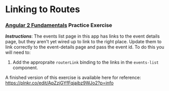 # Linking to Routes 
### [Angular 2 Fundamentals](https://app.pluralsight.com/courses/angular2-fundamentals) Practice Exercise

**_Instructions_**: The events list page in this app has links to the event details page, but they aren't
yet wired up to link to the right place. Update them to link correctly to the event-details page and pass
the event id. To do this you will need to:

1. Add the appropraite `routerLink` binding to the links in the `events-list` component.

A finished version of this exercise is available here for reference: https://plnkr.co/edit/ApZzjGYfFqjaibz9WJo2?p=info
